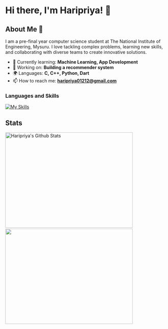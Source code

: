 # Hi there, I'm Haripriya! 👋

<!--![Banner Image](your_banner_image_url_here)-->

## About Me 🚀

I am a pre-final year computer science student at The National Institute of Engineering, Mysuru. I love tackling complex problems, learning new skills, and collaborating with diverse teams to create innovative solutions.

- 🌱 Currently learning: **Machine Learning, App Development**
- 🔭 Working on: **Building a recommender system**
- 🌍 Languages: **C, C++, Python, Dart**
- 📫 How to reach me: **haripriya01212@gmail.com**


<!--
## My Skills 🧠

![HTML](https://img.shields.io/badge/-HTML-E34F26?style=flat-square&logo=html5&logoColor=white)
![CSS](https://img.shields.io/badge/-CSS-1572B6?style=flat-square&logo=css3&logoColor=white)
![JavaScript](https://img.shields.io/badge/-JavaScript-F7DF1E?style=flat-square&logo=javascript&logoColor=black)
![React](https://img.shields.io/badge/-React-61DAFB?style=flat-square&logo=react&logoColor=black)
![Node.js](https://img.shields.io/badge/-Node.js-339933?style=flat-square&logo=node.js&logoColor=white)

*Replace the above skill badges with your own skills and expertise. To create more badges, use [checkout this repo](https://github.com/alexandresanlim/Badges4-README.md-Profile).*
-->
<!--
## Featured Projects 💻

### [Project 1 Title](project_1_link)

![Project 1 Screenshot](project_1_screenshot_url)

**[Project 1 Title]** is a **[brief project description]** built with **[technologies used]**. This project demonstrates my ability to **[skills demonstrated by the project]**. You can check out the repository [here](project_1_repository_link).

### [Project 2 Title](project_2_link)

![Project 2 Screenshot](project_2_screenshot_url)

**[Project 2 Title]** is a **[brief project description]** built with **[technologies used]**. This project showcases my skills in **[skills demonstrated by the project]**. You can check out the repository [here](project_2_repository_link).
-->
<!--
## Get in Touch 📬

 - **[Personal Website / Blog]**(your_website_or_blog_link)
www.linkedin.com/in/haripriyad

![Haripriya's GitHub stats](https://github-readme-stats.vercel.app/api?username=haripriya-1212&show_icons=true&theme=transparent) 
[![GitHub Streak](https://streak-stats.demolab.com/?user=haripriya-1212&theme=transparent)](https://git.io/streak-stats)
-->
### Languages and Skills
[![My Skills](https://skillicons.dev/icons?i=c,cpp,python,flutter,raspberrypi,sql,react,node,express,mongo)](https://skillicons.dev)

## Stats 
<img height=300 width=400 src="https://github-readme-stats.vercel.app/api?username=haripriya-1212&show_icons=true&theme=transparent" alt="Haripriya's Github Stats" />&nbsp;&nbsp;&nbsp;&nbsp;&nbsp;&nbsp;<a href="https://git.io/streak-stats"><img height=300 width=400 src="https://streak-stats.demolab.com/?user=haripriya-1212&theme=transparent"/></a>

<!--
<div class='container'>
<img style="height: auto; width: 55%;" class="img" src="https://github-readme-stats.vercel.app/api?username=haripriya-1212&show_icons=true&theme=transparent" />
&nbsp;
&nbsp;
<img style="height: auto; width: 40%;" class="img" src="(https://streak-stats.demolab.com/?user=haripriya-1212&theme=transparent)](https://git.io/streak-stats)" /></div>
</div>
-->
<!--
- 🔭 I’m currently working on ...
- 🌱 I’m currently learning ...
- 👯 I’m looking to collaborate on ...
- 🤔 I’m looking for help with ...
- 💬 Ask me about ...
- 📫 How to reach me: ...
- 😄 Pronouns: ...
- ⚡ Fun fact: ...
-->



